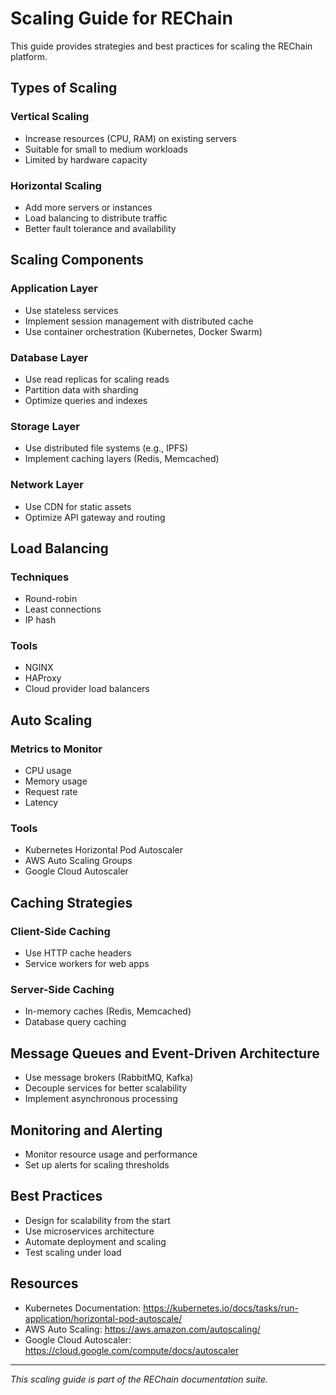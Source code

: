 # Scaling Guide for REChain

This guide provides strategies and best practices for scaling the REChain platform.

## Types of Scaling

### Vertical Scaling
- Increase resources (CPU, RAM) on existing servers
- Suitable for small to medium workloads
- Limited by hardware capacity

### Horizontal Scaling
- Add more servers or instances
- Load balancing to distribute traffic
- Better fault tolerance and availability

## Scaling Components

### Application Layer
- Use stateless services
- Implement session management with distributed cache
- Use container orchestration (Kubernetes, Docker Swarm)

### Database Layer
- Use read replicas for scaling reads
- Partition data with sharding
- Optimize queries and indexes

### Storage Layer
- Use distributed file systems (e.g., IPFS)
- Implement caching layers (Redis, Memcached)

### Network Layer
- Use CDN for static assets
- Optimize API gateway and routing

## Load Balancing

### Techniques
- Round-robin
- Least connections
- IP hash

### Tools
- NGINX
- HAProxy
- Cloud provider load balancers

## Auto Scaling

### Metrics to Monitor
- CPU usage
- Memory usage
- Request rate
- Latency

### Tools
- Kubernetes Horizontal Pod Autoscaler
- AWS Auto Scaling Groups
- Google Cloud Autoscaler

## Caching Strategies

### Client-Side Caching
- Use HTTP cache headers
- Service workers for web apps

### Server-Side Caching
- In-memory caches (Redis, Memcached)
- Database query caching

## Message Queues and Event-Driven Architecture

- Use message brokers (RabbitMQ, Kafka)
- Decouple services for better scalability
- Implement asynchronous processing

## Monitoring and Alerting

- Monitor resource usage and performance
- Set up alerts for scaling thresholds

## Best Practices

- Design for scalability from the start
- Use microservices architecture
- Automate deployment and scaling
- Test scaling under load

## Resources

- Kubernetes Documentation: https://kubernetes.io/docs/tasks/run-application/horizontal-pod-autoscale/
- AWS Auto Scaling: https://aws.amazon.com/autoscaling/
- Google Cloud Autoscaler: https://cloud.google.com/compute/docs/autoscaler

---

*This scaling guide is part of the REChain documentation suite.*
